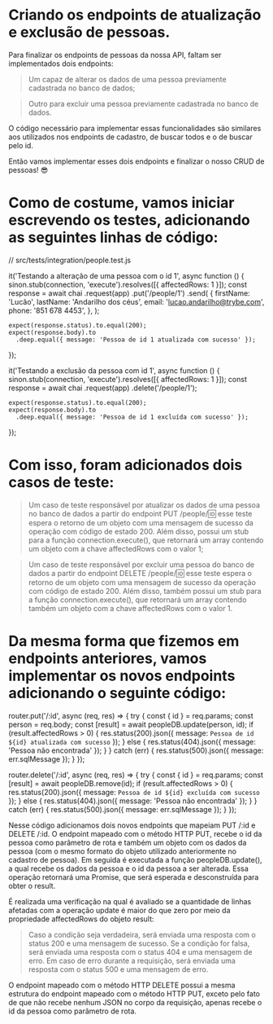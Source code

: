 # Criando os endpoints de atualização e exclusão de pessoas.

Para finalizar os endpoints de pessoas da nossa API, faltam ser implementados dois endpoints:

  > Um capaz de alterar os dados de uma pessoa previamente cadastrada no banco de dados;

  > Outro para excluir uma pessoa previamente cadastrada no banco de dados.

O código necessário para implementar essas funcionalidades são similares aos utilizados nos endpoints de cadastro, de buscar todos e o de buscar pelo id.

Então vamos implementar esses dois endpoints e finalizar o nosso CRUD de pessoas! 😎


# Como de costume, vamos iniciar escrevendo os testes, adicionando as seguintes linhas de código:

// src/tests/integration/people.test.js

  it('Testando a alteração de uma pessoa com o id 1', async function () {
    sinon.stub(connection, 'execute').resolves([{ affectedRows: 1 }]);
    const response = await chai
      .request(app)
      .put('/people/1')
      .send(
        {
          firstName: 'Lucão',
          lastName: 'Andarilho dos céus',
          email: 'lucao.andarilho@trybe.com',
          phone: '851 678 4453',
        },
      );

    expect(response.status).to.equal(200);
    expect(response.body).to
      .deep.equal({ message: 'Pessoa de id 1 atualizada com sucesso' });
  });

  it('Testando a exclusão da pessoa com id 1', async function () {
    sinon.stub(connection, 'execute').resolves([{ affectedRows: 1 }]);
    const response = await chai
      .request(app)
      .delete('/people/1');

    expect(response.status).to.equal(200);
    expect(response.body).to
      .deep.equal({ message: 'Pessoa de id 1 excluída com sucesso' });
  });


# Com isso, foram adicionados dois casos de teste:

  > Um caso de teste responsável por atualizar os dados de uma pessoa no banco de dados a partir do endpoint PUT /people/:id: esse teste espera o retorno de um objeto com uma mensagem de sucesso da operação com código de estado 200. Além disso, possui um stub para a função connection.execute(), que retornará um array contendo um objeto com a chave affectedRows com o valor 1;

  > Um caso de teste responsável por excluir uma pessoa do banco de dados a partir do endpoint DELETE /people/:id: esse teste espera o retorno de um objeto com uma mensagem de sucesso da operação com código de estado 200. Além disso, também possui um stub para a função connection.execute(), que retornará um array contendo também um objeto com a chave affectedRows com o valor 1.





# Da mesma forma que fizemos em endpoints anteriores, vamos implementar os novos endpoints adicionando o seguinte código:

router.put('/:id', async (req, res) => {
  try {
    const { id } = req.params;
    const person = req.body;
    const [result] = await peopleDB.update(person, id);
    if (result.affectedRows > 0) {
      res.status(200).json({ message: `Pessoa de id ${id} atualizada com sucesso` });
    } else {
      res.status(404).json({ message: 'Pessoa não encontrada' });
    }
  } catch (err) {
    res.status(500).json({ message: err.sqlMessage });
  }
});

router.delete('/:id', async (req, res) => {
  try {
    const { id } = req.params;
    const [result] = await peopleDB.remove(id);
    if (result.affectedRows > 0) {
      res.status(200).json({ message: `Pessoa de id ${id} excluída com sucesso` });
    } else {
      res.status(404).json({ message: 'Pessoa não encontrada' });
    }
  } catch (err) {
    res.status(500).json({ message: err.sqlMessage });
  }
});


Nesse código adicionamos dois novos endpoints que mapeiam PUT /:id e DELETE /:id. O endpoint mapeado com o método HTTP PUT, recebe o id da pessoa como parâmetro de rota e também um objeto com os dados da pessoa (com o mesmo formato do objeto utilizado anteriormente no cadastro de pessoa). Em seguida é executada a função peopleDB.update(), a qual recebe os dados da pessoa e o id da pessoa a ser alterada. Essa operação retornará uma Promise, que será esperada e desconstruída para obter o result.

É realizada uma verificação na qual é avaliado se a quantidade de linhas afetadas com a operação update é maior do que zero por meio da propriedade affectedRows do objeto result:

  > Caso a condição seja verdadeira, será enviada uma resposta com o status 200 e uma mensagem de sucesso.
  > Se a condição for falsa, será enviada uma resposta com o status 404 e uma mensagem de erro. Em caso de erro durante a requisição, será enviada uma resposta com o status 500 e uma mensagem de erro.
  
O endpoint mapeado com o método HTTP DELETE possui a mesma estrutura do endpoint mapeado com o método HTTP PUT, exceto pelo fato de que não recebe nenhum JSON no corpo da requisição, apenas recebe o id da pessoa como parâmetro de rota.


